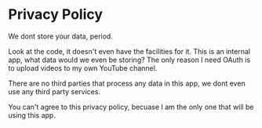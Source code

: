 # Privacy Policy

We dont store your data, period.

Look at the code, it doesn't even have the facilities for it.  This is an internal app, what data would we even be storing?  The only reason I need OAuth is to upload videos to my own YouTube channel.

There are no third parties that process any data in this app, we dont even use any third party services.

You can't agree to this privacy policy, becuase I am the only one that will be using this app.
